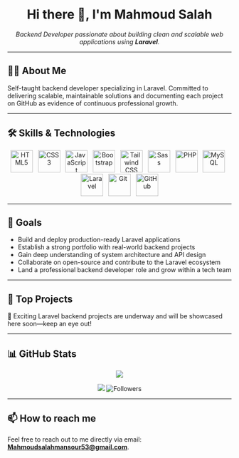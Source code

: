 <h1 align="center">Hi there 👋, I'm Mahmoud Salah</h1>

<p align="center">
  <em>Backend Developer passionate about building clean and scalable web applications using <strong>Laravel</strong>.</em>
</p>

---


## 🧑‍💻 About Me


Self-taught backend developer specializing in Laravel. Committed to delivering scalable, maintainable solutions and documenting each project on GitHub as evidence of continuous professional growth.


---


## 🛠️ Skills & Technologies


<p align="center">
  <img src="https://cdn.jsdelivr.net/gh/devicons/devicon/icons/html5/html5-original.svg" alt="HTML5" width="50" height="50"/>
  &nbsp;
  <img src="https://cdn.jsdelivr.net/gh/devicons/devicon/icons/css3/css3-original.svg" alt="CSS3" width="50" height="50"/>
  &nbsp;
  <img src="https://cdn.jsdelivr.net/gh/devicons/devicon/icons/javascript/javascript-original.svg" alt="JavaScript" width="50" height="50"/>
  &nbsp;
  <img src="https://cdn.jsdelivr.net/gh/devicons/devicon/icons/bootstrap/bootstrap-original.svg" alt="Bootstrap" width="50" height="50"/>
  &nbsp;
  <img src="https://cdn.jsdelivr.net/gh/devicons/devicon/icons/tailwindcss/tailwindcss-plain.svg" alt="Tailwind CSS" width="50" height="50"/>
  &nbsp;
  <img src="https://cdn.jsdelivr.net/gh/devicons/devicon/icons/sass/sass-original.svg" alt="Sass" width="50" height="50"/>
  &nbsp;
  <img src="https://cdn.jsdelivr.net/gh/devicons/devicon/icons/php/php-original.svg" alt="PHP" width="50" height="50"/>
  &nbsp;
  <img src="https://cdn.jsdelivr.net/gh/devicons/devicon/icons/mysql/mysql-original.svg" alt="MySQL" width="50" height="50"/>
  &nbsp;
  <img src="https://cdn.jsdelivr.net/gh/devicons/devicon/icons/laravel/laravel-plain.svg" alt="Laravel" width="50" height="50"/>
  &nbsp;
  <img src="https://cdn.jsdelivr.net/gh/devicons/devicon/icons/git/git-original.svg" alt="Git" width="50" height="50"/>
  &nbsp;
  <img src="https://cdn.jsdelivr.net/gh/devicons/devicon/icons/github/github-original.svg" alt="GitHub" width="50" height="50"/>
</p>


---


## 🚀 Goals


- Build and deploy production-ready Laravel applications
- Establish a strong portfolio with real-world backend projects
- Gain deep understanding of system architecture and API design
- Collaborate on open-source and contribute to the Laravel ecosystem
- Land a professional backend developer role and grow within a tech team


---


## 📂 Top Projects


🚧 Exciting Laravel backend projects are underway and will be showcased here soon—keep an eye out!


---


## 📊 GitHub Stats


<p align="center">
  <img src="https://github-readme-stats.vercel.app/api?username=MahmoudSalah53&show_icons=true&hide_title=true&hide=prs&count_private=true&hide_rank=true&theme=radical" />
</p>

<p align="center">
  <img src="https://komarev.com/ghpvc/?username=MahmoudSalah53&style=flat-square&color=blue" />
    <img src="https://img.shields.io/github/followers/MahmoudSalah53?style=flat-square&color=blue" alt="Followers" />
</p>


---


## 📫 How to reach me


Feel free to reach out to me directly via email: **Mahmoudsalahmansour53@gmail.com**.

